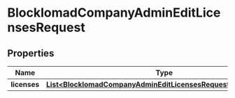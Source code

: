 

# BlockIomadCompanyAdminEditLicensesRequest


## Properties

| Name | Type | Description | Notes |
|------------ | ------------- | ------------- | -------------|
|**licenses** | [**List&lt;BlockIomadCompanyAdminEditLicensesRequestLicensesInner&gt;**](BlockIomadCompanyAdminEditLicensesRequestLicensesInner.md) |  |  |



